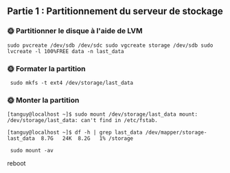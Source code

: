 ## Partie 1 : Partitionnement du serveur de stockage


### 🌞 Partitionner le disque à l'aide de LVM

`sudo pvcreate /dev/sdb /dev/sdc
 sudo vgcreate storage /dev/sdb
 sudo lvcreate -l 100%FREE data -n last_data`


 ### 🌞 Formater la partition

 ` sudo mkfs -t ext4 /dev/storage/last_data`

 ### 🌞 Monter la partition

`[tanguy@localhost ~]$ sudo mount /dev/storage/last_data
mount: /dev/storage/last_data: can't find in /etc/fstab.`

`[tanguy@localhost ~]$ df -h | grep last_data
/dev/mapper/storage-last_data  8.7G   24K  8.2G   1% /storage`

` sudo mount -av`

reboot 

